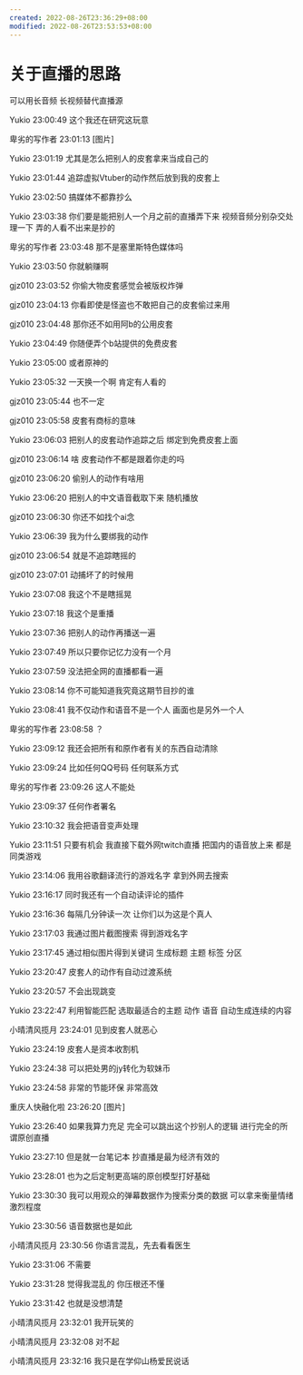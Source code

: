 ```yaml
---
created: 2022-08-26T23:36:29+08:00
modified: 2022-08-26T23:53:53+08:00
---
```


# 关于直播的思路

可以用长音频 长视频替代直播源

Yukio 23:00:49
这个我还在研究这玩意

卑劣的写作者 23:01:13
[图片]

Yukio 23:01:19
尤其是怎么把别人的皮套拿来当成自己的

Yukio 23:01:44
追踪虚拟Vtuber的动作然后放到我的皮套上

Yukio 23:02:50
搞媒体不都靠抄么

Yukio 23:03:38
你们要是能把别人一个月之前的直播弄下来 视频音频分别杂交处理一下 弄的人看不出来是抄的

卑劣的写作者 23:03:48
那不是塞里斯特色媒体吗

Yukio 23:03:50
你就躺赚啊

gjz010 23:03:52
你偷大物皮套感觉会被版权炸弹

gjz010 23:04:13
你看即使是怪盗也不敢把自己的皮套偷过来用

gjz010 23:04:48
那你还不如用阿b的公用皮套

Yukio 23:04:49
你随便弄个b站提供的免费皮套

Yukio 23:05:00
或者原神的

Yukio 23:05:32
一天换一个啊 肯定有人看的

gjz010 23:05:44
也不一定

gjz010 23:05:58
皮套有商标的意味

Yukio 23:06:03
把别人的皮套动作追踪之后 绑定到免费皮套上面

gjz010 23:06:14
啥 皮套动作不都是跟着你走的吗

gjz010 23:06:20
偷别人的动作有啥用

Yukio 23:06:20
把别人的中文语音截取下来 随机播放

gjz010 23:06:30
你还不如找个ai念

Yukio 23:06:39
我为什么要绑我的动作

gjz010 23:06:54
就是不追踪瞎摇的

gjz010 23:07:01
动捕坏了的时候用

Yukio 23:07:08
我这个不是瞎摇晃

Yukio 23:07:18
我这个是重播

Yukio 23:07:36
把别人的动作再播送一遍

Yukio 23:07:49
所以只要你记忆力没有一个月

Yukio 23:07:59
没法把全网的直播都看一遍

Yukio 23:08:14
你不可能知道我究竟这期节目抄的谁

Yukio 23:08:41
我不仅动作和语音不是一个人 画面也是另外一个人

卑劣的写作者 23:08:58
？

Yukio 23:09:12
我还会把所有和原作者有关的东西自动清除

Yukio 23:09:24
比如任何QQ号码 任何联系方式

卑劣的写作者 23:09:26
这人不能处

Yukio 23:09:37
任何作者署名

Yukio 23:10:32
我会把语音变声处理

Yukio 23:11:51
只要有机会 我直接下载外网twitch直播 把国内的语音放上来 都是同类游戏

Yukio 23:14:06
我用谷歌翻译流行的游戏名字 拿到外网去搜索

Yukio 23:16:17
同时我还有一个自动读评论的插件

Yukio 23:16:36
每隔几分钟读一次 让你们以为这是个真人

Yukio 23:17:03
我通过图片截图搜索 得到游戏名字

Yukio 23:17:45
通过相似图片得到关键词 生成标题 主题 标签 分区

Yukio 23:20:47
皮套人的动作有自动过渡系统

Yukio 23:20:57
不会出现跳变

Yukio 23:22:47
利用智能匹配 选取最适合的主题 动作 语音 自动生成连续的内容

小晴清风揽月 23:24:01
见到皮套人就恶心

Yukio 23:24:19
皮套人是资本收割机

Yukio 23:24:38
可以把处男的jy转化为软妹币

Yukio 23:24:58
非常的节能环保 非常高效

重庆人快融化啦 23:26:20
[图片]

Yukio 23:26:40
如果我算力充足 完全可以跳出这个抄别人的逻辑 进行完全的所谓原创直播

Yukio 23:27:10
但是就一台笔记本 抄直播是最为经济有效的

Yukio 23:28:01
也为之后定制更高端的原创模型打好基础

Yukio 23:30:30
我可以用观众的弹幕数据作为搜索分类的数据 可以拿来衡量情绪激烈程度

Yukio 23:30:56
语音数据也是如此

小晴清风揽月 23:30:56
你语言混乱，先去看看医生

Yukio 23:31:06
不需要

Yukio 23:31:28
觉得我混乱的 你压根还不懂

Yukio 23:31:42
也就是没想清楚

小晴清风揽月 23:32:01
我开玩笑的

小晴清风揽月 23:32:08
对不起

小晴清风揽月 23:32:16
我只是在学仰山杨爱民说话
